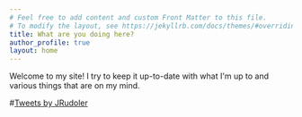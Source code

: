 ```yaml
---
# Feel free to add content and custom Front Matter to this file.
# To modify the layout, see https://jekyllrb.com/docs/themes/#overriding-theme-defaults
title: What are you doing here? 
author_profile: true
layout: home 
---
```

Welcome to my site! I try to keep it up-to-date with what I'm up to and various things that are on my mind. 

#<a class="twitter-timeline" href="https://twitter.com/JRudoler?ref_src=twsrc%5Etfw">Tweets by JRudoler</a> <script async src="https://platform.twitter.com/widgets.js" charset="utf-8"></script>
#
<a rel="me" href="https://neuromatch.social/@jrudoler"></a>
